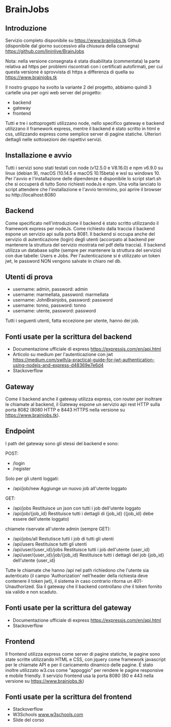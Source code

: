 BrainJobs
=========

## Introduzione

Servizio completo disponibile su https://www.brainjobs.tk
Github (disponibile dal giorno successivo alla chiusura della consegna) https://github.com/lininlive/BrainJobs

Nota: nella versione consegnata é stata disabilitata (commentata) la parte relativa ad https per problemi
riscontrati con i certificati autofirmati, per cui questa versione é sprovvista di https a differenza di quella
su https://www.brainjobs.tk

Il nostro gruppo ha svolto la variante 2 del progetto, abbiamo quindi 3 cartelle una per ogni web server del progetto:

* backend
* gateway
* frontend

Tutti e tre i sottoprogetti utilizzano node, nello specifico gateway e backend utilizzano il framework express,
mentre il backend é stato scritto in html e css, utilizzando express come semplice server di pagine statiche.
Ulteriori dettagli nelle sottosezioni dei rispettivi servizi.

## Installazione e avvio

Tutti i servizi sono stati testati con node (v12.5.0 e V8.16.0) e npm v6.9.0
su linux (debian 9), macOS (10.14.5 e macOS 10.15beta) e wsl su windows 10.
Per l'avvio e l'installazione delle dipendenze é disponibile lo script start.sh che si occuperá di tutto
Sono richiesti nodeJs e npm.
Una volta lanciato lo script attendere che l'installazione e l'avvio terminino, poi aprire il browser su http://localhost:8080

## Backend

Come specificato nell'introduzione il backend é stato scritto utilizzando il framework express per nodeJs.
Come richiesto dalla traccia il backend espone un servizio api sulla porta 8081.
Il backend si occupa anche del servizio di autenticazione (login) degli utenti (accorpato al backend per mantenere la struttura del servizio mostrata nel pdf della traccia).
Il backend utilizza un database sqlite (sempre per mantenere la struttura del servizio) con due tabelle: Users e Jobs.
Per l'autenticazione si é utilizzato un token jwt, le password NON vengono salvate in chiaro nel db.

Utenti di prova
---------------
* username: admin, password: admin
* username: marmellata, password: marmellata
* username: JohnBrainjobs, password: password
* username: tonno, password: tonno
* username: utente, password: password

Tutti i seguenti utenti, fatta eccezione per utente, hanno dei job.

Fonti usate per la scrittura del backend
----------------------------------------
* Documentazione ufficiale di express https://expressjs.com/en/api.html
* Articolo su medium per l'autenticazione con jwt https://medium.com/swlh/a-practical-guide-for-jwt-authentication-using-nodejs-and-express-d48369e7e6d4
* Stackoverflow

## Gateway

Come il backend anche il gateway utilizza express, con router per inoltrare le chiamate al backend,
il Gateway espone un servizio api rest HTTP sulla porta 8082  (8080 HTTP e 8443 HTTPS nella versione su https://www.brainjobs.tk).

Endpoint
--------
I path del gateway sono gli stessi del backend e sono:

POST:
* /login
* /register

Solo per gli utenti loggati:
* /api/job/new Aggiunge un nuovo job all'utente loggato

GET:
* /api/jobs Restituisce un json con tutti i job dell'utente loggato
* /api/job/{job_id} Restituisce tutti i dettagli di {job_id} ({job_id} debe essere dell'utente loggato)

chiamete riservate all'utente admin (sempre GET):

* /api/jobs/all Restutisce tutti i job di tutti gli utenti
* /api/users Restituisce tutti gli utenti
* /api/user/{user_id}/jobs Restituisce tutti i job dell'utente {user_id}
* /api/user/{user_id}/job/{job_id} Restituisce tutti i dettagli del job {job_id} dell'utente {user_id}

Tutte le chiamate che hanno /api nel path richiedono che l'utente sia autenticato (il campo 'Authorization' nell'header della richiesta deve contenere il token jwt),
il sistema in caso contrario ritorna un 401-Unauthorized.
Sia il gateway che il backend controllano che il token fornito sia valido e non scaduto.

Fonti usate per la scrittura del gateway
----------------------------------------
* Documentazione ufficiale di express https://expressjs.com/en/api.html
* Stackoverflow

## Frontend

Il frontend utilizza express come server di pagine statiche, le pagine sono state scritte utilizzando HTML e CSS,
con jquery come framework javascript per le chiamate API e per il caricamento dinamico delle pagine.
É stato inoltre utilizzato w3.css come "appoggio" per rendere le pagine responsive e mobile friendly.
Il servizio frontend usa la porta 8080 (80 e 443 nella versione su https://www.brainjobs.tk)

Fonti usate per la scrittura del frontend
----------------------------------------
* Stackoverflow
* W3Schools www.w3schools.com
* Slide del corso
